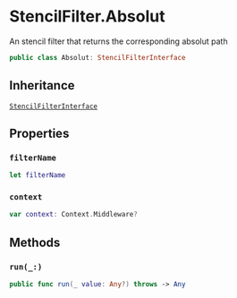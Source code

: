 # StencilFilter.Absolut

An stencil filter that returns the corresponding absolut path

``` swift
public class Absolut: StencilFilterInterface
```

## Inheritance

[`StencilFilterInterface`](/StencilFilterInterface)

## Properties

### `filterName`

``` swift
let filterName
```

### `context`

``` swift
var context: Context.Middleware?
```

## Methods

### `run(_:)`

``` swift
public func run(_ value: Any?) throws -> Any
```
